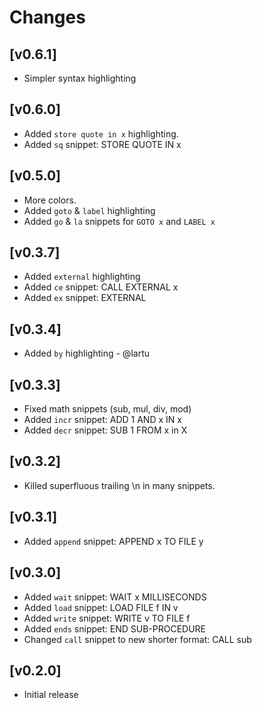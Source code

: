 # Changes

## [v0.6.1]
- Simpler syntax highlighting

## [v0.6.0]
- Added `store quote in x` highlighting. 
- Added `sq` snippet: STORE QUOTE IN x

## [v0.5.0]
- More colors.
- Added `goto` & `label` highlighting
- Added `go` & `la` snippets for `GOTO x` and `LABEL x`

## [v0.3.7]
- Added `external` highlighting
- Added `ce` snippet: CALL EXTERNAL x
- Added `ex` snippet: EXTERNAL

## [v0.3.4]
- Added `by` highlighting - @lartu

## [v0.3.3]
- Fixed math snippets (sub, mul, div, mod)
- Added `incr` snippet: ADD 1 AND x IN x
- Added `decr` snippet: SUB 1 FROM x in X

## [v0.3.2]
- Killed superfluous trailing \n in many snippets.

## [v0.3.1]
- Added `append` snippet: APPEND x TO FILE y

## [v0.3.0]
- Added `wait` snippet: WAIT x MILLISECONDS
- Added `load` snippet: LOAD FILE f IN v
- Added `write` snippet: WRITE v TO FILE f
- Added `ends` snippet: END SUB-PROCEDURE
- Changed `call` snippet to new shorter format: CALL sub

## [v0.2.0]
- Initial release
